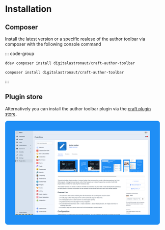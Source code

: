 # Installation

## Composer

Install the latest version or a specific realese of the author toolbar via composer with the following console command

::: code-group

```bash[DDEV]
ddev composer install digitalastronaut/craft-author-toolbar
```

```bash[Other]
composer install digitalastronaut/craft-author-toolbar
```

:::

## Plugin store

Alternatively you can install the author toolbar plugin via the [craft plugin store](https://plugins.craftcms.com/author-toolbar?craft5).

![Craft plugin store installation page](../public/images/plugin-store-installation.png)
